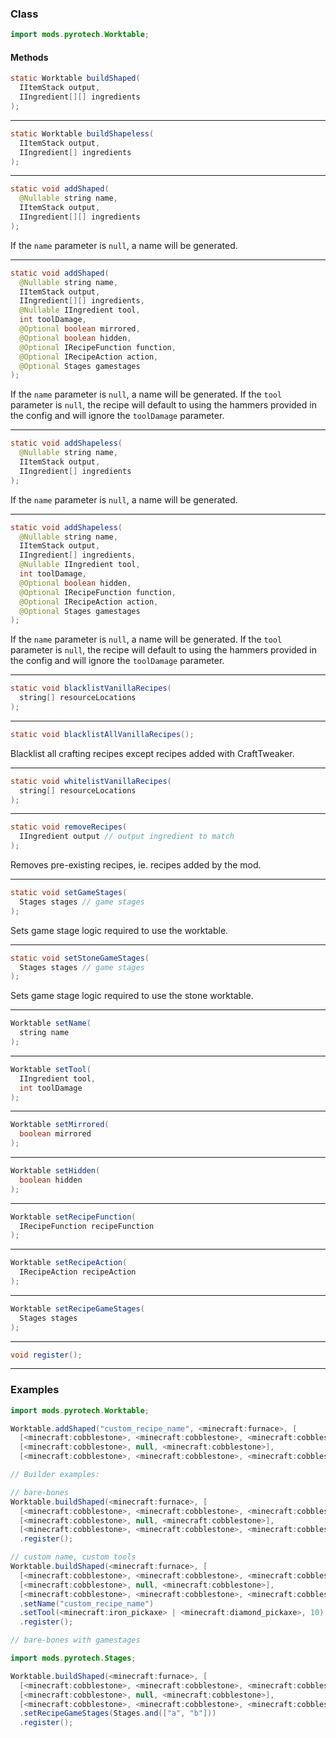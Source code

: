 
### Class

```java
import mods.pyrotech.Worktable;
```

#### Methods

```java
static Worktable buildShaped(
  IItemStack output,         
  IIngredient[][] ingredients
);
```


---


```java
static Worktable buildShapeless(
  IItemStack output,       
  IIngredient[] ingredients
);
```


---


```java
static void addShaped(
  @Nullable string name,     
  IItemStack output,         
  IIngredient[][] ingredients
);
```

If the `name` parameter is `null`, a name will be generated.

---


```java
static void addShaped(
  @Nullable string name,             
  IItemStack output,                 
  IIngredient[][] ingredients,       
  @Nullable IIngredient tool,        
  int toolDamage,                    
  @Optional boolean mirrored,        
  @Optional boolean hidden,          
  @Optional IRecipeFunction function,
  @Optional IRecipeAction action,    
  @Optional Stages gamestages        
);
```

If the `name` parameter is `null`, a name will be generated.
If the `tool` parameter is `null`, the recipe will default to using
the hammers provided in the config and will ignore the `toolDamage`
parameter.

---


```java
static void addShapeless(
  @Nullable string name,   
  IItemStack output,       
  IIngredient[] ingredients
);
```

If the `name` parameter is `null`, a name will be generated.

---


```java
static void addShapeless(
  @Nullable string name,             
  IItemStack output,                 
  IIngredient[] ingredients,         
  @Nullable IIngredient tool,        
  int toolDamage,                    
  @Optional boolean hidden,          
  @Optional IRecipeFunction function,
  @Optional IRecipeAction action,    
  @Optional Stages gamestages        
);
```

If the `name` parameter is `null`, a name will be generated.
If the `tool` parameter is `null`, the recipe will default to using
the hammers provided in the config and will ignore the `toolDamage`
parameter.

---


```java
static void blacklistVanillaRecipes(
  string[] resourceLocations
);
```


---


```java
static void blacklistAllVanillaRecipes();
```

Blacklist all crafting recipes except recipes added with CraftTweaker.

---


```java
static void whitelistVanillaRecipes(
  string[] resourceLocations
);
```


---


```java
static void removeRecipes(
  IIngredient output // output ingredient to match
);
```

Removes pre-existing recipes, ie. recipes added by the mod.

---


```java
static void setGameStages(
  Stages stages // game stages
);
```

Sets game stage logic required to use the worktable.

---


```java
static void setStoneGameStages(
  Stages stages // game stages
);
```

Sets game stage logic required to use the stone worktable.

---

```java
Worktable setName(
  string name
);
```


---


```java
Worktable setTool(
  IIngredient tool,
  int toolDamage   
);
```


---


```java
Worktable setMirrored(
  boolean mirrored
);
```


---


```java
Worktable setHidden(
  boolean hidden
);
```


---


```java
Worktable setRecipeFunction(
  IRecipeFunction recipeFunction
);
```


---


```java
Worktable setRecipeAction(
  IRecipeAction recipeAction
);
```


---


```java
Worktable setRecipeGameStages(
  Stages stages
);
```


---


```java
void register();
```


---


### Examples

```java
import mods.pyrotech.Worktable;

Worktable.addShaped("custom_recipe_name", <minecraft:furnace>, [
  [<minecraft:cobblestone>, <minecraft:cobblestone>, <minecraft:cobblestone>],
  [<minecraft:cobblestone>, null, <minecraft:cobblestone>],
  [<minecraft:cobblestone>, <minecraft:cobblestone>, <minecraft:cobblestone>]]);

// Builder examples:

// bare-bones
Worktable.buildShaped(<minecraft:furnace>, [
  [<minecraft:cobblestone>, <minecraft:cobblestone>, <minecraft:cobblestone>],
  [<minecraft:cobblestone>, null, <minecraft:cobblestone>],
  [<minecraft:cobblestone>, <minecraft:cobblestone>, <minecraft:cobblestone>]])
  .register();

// custom name, custom tools
Worktable.buildShaped(<minecraft:furnace>, [
  [<minecraft:cobblestone>, <minecraft:cobblestone>, <minecraft:cobblestone>],
  [<minecraft:cobblestone>, null, <minecraft:cobblestone>],
  [<minecraft:cobblestone>, <minecraft:cobblestone>, <minecraft:cobblestone>]])
  .setName("custom_recipe_name")
  .setTool(<minecraft:iron_pickaxe> | <minecraft:diamond_pickaxe>, 10)
  .register();

// bare-bones with gamestages

import mods.pyrotech.Stages;

Worktable.buildShaped(<minecraft:furnace>, [
  [<minecraft:cobblestone>, <minecraft:cobblestone>, <minecraft:cobblestone>],
  [<minecraft:cobblestone>, null, <minecraft:cobblestone>],
  [<minecraft:cobblestone>, <minecraft:cobblestone>, <minecraft:cobblestone>]])
  .setRecipeGameStages(Stages.and(["a", "b"]))
  .register();
```
